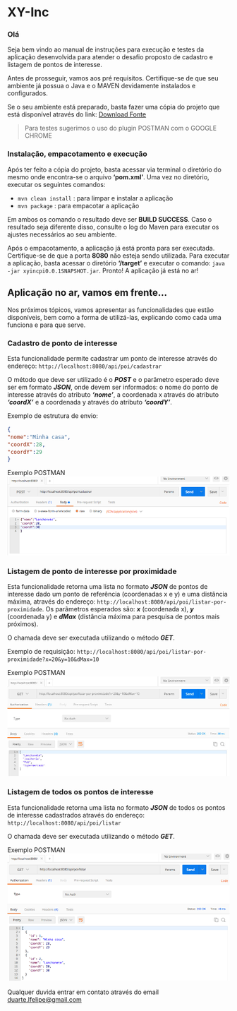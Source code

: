 # XY-Inc

### Olá 
Seja bem vindo ao manual de instruções para execução e testes da aplicação desenvolvida para atender o desafio proposto de cadastro e listagem de pontos de interesse.

Antes de prosseguir, vamos aos pré requisitos. Certifique-se de que seu ambiente já possua o Java e o MAVEN devidamente instalados e configurados.

Se o seu ambiente está preparado, basta fazer uma cópia do projeto que está disponível através do link: [Download Fonte](https://github.com/duartelfelipe/xy-inc/archive/master.zip)

>Para testes sugerimos o uso do plugin POSTMAN com o GOOGLE CHROME

### Instalação, empacotamento e execução

Após ter feito a cópia do projeto, basta acessar via terminal o diretório do mesmo onde encontra-se o arquivo **‘pom.xml’**. Uma vez no diretório, executar os seguintes comandos:

- `mvn clean install` : para limpar e instalar a aplicação
- `mvn package` : para empacotar a aplicação

Em ambos os comando o resultado deve ser **BUILD SUCCESS**. Caso o resultado seja diferente disso, consulte o log do Maven para executar os ajustes necessários ao seu ambiente.


Após o empacotamento, a aplicação já está pronta para ser executada. Certifique­-se de que a porta **8080** não esteja sendo utilizada. Para executar a aplicação, basta acessar o diretório **‘/target’** e executar o comando: `java -­jar xyinc­pi­0.0.1­SNAPSHOT.jar`. Pronto! A aplicação já está no ar!


## Aplicação no ar, vamos em frente...

Nos próximos tópicos, vamos apresentar as funcionalidades que estão disponíveis, bem como a forma de utilizá-­las, explicando como cada uma funciona e para que serve.

### Cadastro de ponto de interesse

Esta funcionalidade permite cadastrar um ponto de interesse através do endereço: `http://localhost:8080/api/poi/cadastrar`

O método que deve ser utilizado é o **_POST_** e o parâmetro esperado deve ser em formato **_JSON_**, onde devem ser informados: o nome do ponto de interesse através do atributo **_‘nome’_**, a coordenada x através do atributo **_‘coordX’_** e a coordenada y através do atributo **_‘coordY’_**.

Exemplo de estrutura de envio:

```JSON
{
"nome":"Minha casa",
"coordX":28,
"coordY":29
}
```

Exemplo POSTMAN
![alt text](https://raw.githubusercontent.com/duartelfelipe/xy-inc/master/documentos/readme-imgs/cadastrar.png)

### Listagem de ponto de interesse por proximidade

Esta funcionalidade retorna uma lista no formato **_JSON_** de pontos de interesse dado um ponto de referência (coordenadas x e y) e uma distância máxima, através do endereço: `http://localhost:8080/api/poi/listar-por-proximidade`. Os parâmetros esperados são: **_x_** (coordenada x), **_y_** (coordenada y) e **_dMax_** (distância máxima para pesquisa de pontos mais próximos).

O chamada deve ser executada utilizando o método **_GET_**.

Exemplo de requisição:
`http://localhost:8080/api/poi/listar-por-proximidade?x=20&y=10&dMax=10`

Exemplo POSTMAN
![alt text](https://raw.githubusercontent.com/duartelfelipe/xy-inc/master/documentos/readme-imgs/listar_proximidade.png)

### Listagem de todos os pontos de interesse

Esta funcionalidade retorna uma lista no formato **_JSON_** de todos os pontos de interesse cadastrados através do endereço: `http://localhost:8080/api/poi/listar`

O chamada deve ser executada utilizando o método **_GET_**.

Exemplo POSTMAN
![alt text](https://raw.githubusercontent.com/duartelfelipe/xy-inc/master/documentos/readme-imgs/listar.png)

Qualquer duvida entrar em contato através do email duarte.lfelipe@gmail.com